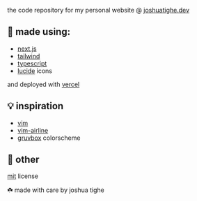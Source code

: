 the code repository for my personal website @ [joshuatighe.dev](https://joshuatighe.dev)

## 🔧 made using:

- [next.js](https://nextjs.org/)
- [tailwind](https://tailwindcss.com/)
- [typescript](https://www.typescriptlang.org/)
- [lucide](https://lucide.dev/) icons

and deployed with [vercel](https://vercel.com/home)

## 💡 inspiration

- [vim](https://www.vim.org/)
- [vim-airline](https://github.com/vim-airline/vim-airline)
- [gruvbox](https://github.com/morhetz/gruvbox) colorscheme

## 🪪 other

[mit](https://opensource.org/license/mit) license

☘️ made with care by joshua tighe
